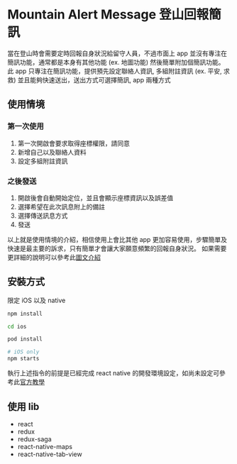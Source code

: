 # Mountain Alert Message 登山回報簡訊

當在登山時會需要定時回報自身狀況給留守人員，不過市面上 app 並沒有專注在簡訊功能，通常都是本身有其他功能 (ex. 地圖功能) 然後簡單附加個簡訊功能。
此 app 只專注在簡訊功能，提供預先設定聯絡人資訊, 多組附註資訊 (ex. 平安, 求救) 並且能夠快速送出，送出方式可選擇簡訊, app 兩種方式

## 使用情境

### 第一次使用

1. 第一次開啟會要求取得座標權限，請同意
2. 新增自己以及聯絡人資料
3. 設定多組附註資訊

### 之後發送

1. 開啟後會自動開始定位，並且會顯示座標資訊以及誤差值
2. 選擇希望在此次訊息附上的備註
3. 選擇傳送訊息方式
4. 發送

以上就是使用情境的介紹，相信使用上會比其他 app 更加容易使用，步驟簡單及快速是最主要的訴求，只有簡單才會讓大家願意頻繁的回報自身狀況。
如果需要更詳細的說明可以參考此[圖文介紹](https://www.notion.so/c0e4305185c34f98b1c92893172011ab)

## 安裝方式

限定 iOS 以及 native

``` bash
npm install

cd ios

pod install

# iOS only
npm starts
```

執行上述指令的前提是已經完成 react native 的開發環境設定，如尚未設定可參考此[官方教學](https://facebook.github.io/react-native/docs/getting-started.html)

## 使用 lib

* react
* redux
* redux-saga
* react-native-maps
* react-native-tab-view
